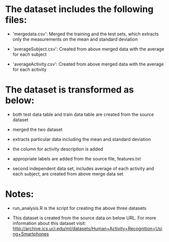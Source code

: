 The dataset includes the following files:
=========================================

- 'mergedata.csv': Merged the training and the test sets, which extracts only the measurements on the mean and standard deviation

- 'averageSubject.csv': Created from above merged data with the average for each subject

- 'averageActivity.csv': Created from above merged data with the average for each activity

The dataset is transformed as below:
=========================================

- both test data table and train data table are created from the source dataset

- merged the two dataset

- extracts particular data including the mean and standard deviation

- the column for activity description is added

- appropriate labels are added from the source file, features.txt

- second independent data set, includes average of each activity and each subject, are created from above merge data set


Notes: 
======
- run_analysis.R is the script for creating the above three datasets

- This dataset is created from the source data on below URL. For more information about this dataset visit: http://archive.ics.uci.edu/ml/datasets/Human+Activity+Recognition+Using+Smartphones


